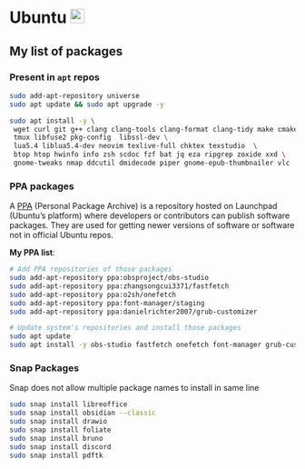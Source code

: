 # Ubuntu <img alt="Fedora" src='https://upload.wikimedia.org/wikipedia/commons/thumb/9/9e/UbuntuCoF.svg/512px-UbuntuCoF.svg.png' height="25">

## My list of packages

<!-- grub-customizer ? -->

### Present in `apt` repos

```sh
sudo add-apt-repository universe
sudo apt update && sudo apt upgrade -y

sudo apt install -y \
 wget curl git g++ clang clang-tools clang-format clang-tidy make cmake zip unzip  \
 tmux libfuse2 pkg-config  libssl-dev \
 lua5.4 liblua5.4-dev neovim texlive-full chktex texstudio  \
 btop htop hwinfo info zsh scdoc fzf bat jq eza ripgrep zoxide xxd \
 gnome-tweaks nmap ddcutil dmidecode piper gnome-epub-thumbnailer vlc
```

### PPA packages

A [PPA](https://launchpad.net/ubuntu/+ppas) (Personal Package Archive) is a repository hosted on Launchpad (Ubuntu’s platform) where developers or contributors can publish software packages. They are used for getting newer versions of software or software not in official Ubuntu repos.

**My PPA list**:

<!-- [fastfetch](https://github.com/fastfetch-cli/fastfetch), [onefetch](https://github.com/o2sh/onefetch/wiki/Installation), [font-manager](https://github.com/FontManager/font-manager), [grub-customizer](https://launchpad.net/~danielrichter2007/+archive/ubuntu/grub-customizer), [OBS](https://obsproject.com/download) -->

```sh
# Add PPA repositories of those packages
sudo add-apt-repository ppa:obsproject/obs-studio
sudo add-apt-repository ppa:zhangsongcui3371/fastfetch
sudo add-apt-repository ppa:o2sh/onefetch
sudo add-apt-repository ppa:font-manager/staging
sudo add-apt-repository ppa:danielrichter2007/grub-customizer

# Update system's repositories and install those packages
sudo apt update
sudo apt install -y obs-studio fastfetch onefetch font-manager grub-customizer
```

### Snap Packages

Snap does not allow multiple package names to install in same line

```sh
sudo snap install libreoffice
sudo snap install obsidian --classic
sudo snap install drawio
sudo snap install foliate
sudo snap install bruno
sudo snap install discord
sudo snap install pdftk
```
